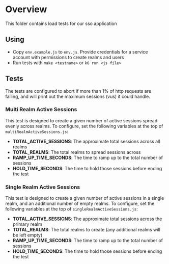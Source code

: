 # Overview

This folder contains load tests for our sso application

## Using

- Copy `env.example.js` to `env.js`. Provide credentials for a service account with permissions to create realms and users
- Run tests with `make <testname>` or `k6 run <js file>`

## Tests

The tests are configured to abort if more than 1% of http requests are failing, and will
print out the maximum sessions (vus) it could handle.

### Multi Realm Active Sessions

This test is designed to create a given number of active sessions spread evenly across realms. To configure,
set the following variables at the top of `multiRealmActiveSessions.js`:

- **TOTAL_ACTIVE_SESSIONS**: The approximate total sessions across all realms
- **TOTAL_REALMS**: The total realms to spread sessions across
- **RAMP_UP_TIME_SECONDS**: The time to ramp up to the total number of sessions
- **HOLD_TIME_SECONDS**: The time to hold those sessions before ending the test

### Single Realm Active Sessions

This test is designed to create a given number of active sessions in a single realm, and an additional
number of empty realms. To configure, set the following variables at the top of `singleRealmActiveSessions.js`:

- **TOTAL_ACTIVE_SESSIONS**: The approximate total sessions across the primary realm
- **TOTAL_REALMS**: The total realms to create (any additional realms will be left empty)
- **RAMP_UP_TIME_SECONDS**: The time to ramp up to the total number of sessions
- **HOLD_TIME_SECONDS**: The time to hold those sessions before ending the test
